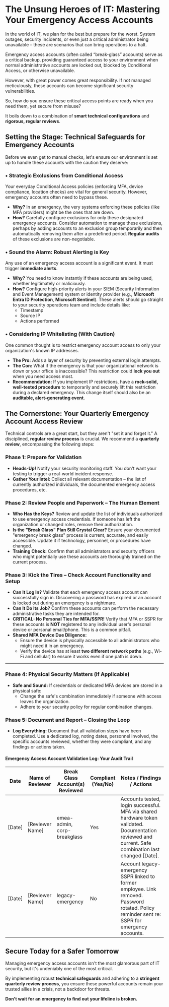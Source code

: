 # The Unsung Heroes of IT: Mastering Your Emergency Access Accounts

In the world of IT, we plan for the best but prepare for the worst. System outages, security incidents, or even just a critical administrator being unavailable – these are scenarios that can bring operations to a halt.

Emergency access accounts (often called “break-glass” accounts) serve as a critical backup, providing guaranteed access to your environment when normal administrative accounts are locked out, blocked by Conditional Access, or otherwise unavailable.

However, with great power comes great responsibility. If not managed meticulously, these accounts can become significant security vulnerabilities.

So, how do you ensure these critical access points are ready when you need them, yet secure from misuse?

It boils down to a combination of **smart technical configurations** and **rigorous, regular reviews**.


## Setting the Stage: Technical Safeguards for Emergency Accounts

Before we even get to manual checks, let's ensure our environment is set up to handle these accounts with the caution they deserve:

### • Strategic Exclusions from Conditional Access

Your everyday Conditional Access policies (enforcing MFA, device compliance, location checks) are vital for general security. However, emergency accounts often need to bypass these.

- **Why?** In an emergency, the very systems enforcing these policies (like MFA providers) might be the ones that are down.
- **How?** Carefully configure exclusions for only these designated emergency accounts. Consider automation to manage these exclusions, perhaps by adding accounts to an exclusion group temporarily and then automatically removing them after a predefined period. **Regular audits** of these exclusions are non-negotiable.


### • Sound the Alarm: Robust Alerting is Key

Any use of an emergency access account is a significant event. It must trigger **immediate alerts**.

- **Why?** You need to know instantly if these accounts are being used, whether legitimately or maliciously.
- **How?** Configure high-priority alerts in your SIEM (Security Information and Event Management) system or identity provider (e.g., **Microsoft Entra ID Protection**, **Microsoft Sentinel**). These alerts should go straight to your security operations team and include details like:
  - Timestamp
  - Source IP
  - Actions performed


### • Considering IP Whitelisting (With Caution)

One common thought is to restrict emergency account access to only your organization's known IP addresses.

- **The Pro:** Adds a layer of security by preventing external login attempts.
- **The Con:** What if the emergency is that your organizational network is down or your office is inaccessible? This restriction could **lock you out** when you need access most.
- **Recommendation:** If you implement IP restrictions, have a **rock-solid, well-tested procedure** to temporarily and securely lift this restriction during a declared emergency. This change itself should also be an **auditable, alert-generating event**.


## The Cornerstone: Your Quarterly Emergency Account Access Review

Technical controls are a great start, but they aren't "set it and forget it." A disciplined, **regular review process** is crucial. We recommend a **quarterly review**, encompassing the following steps:


### Phase 1: Prepare for Validation

- **Heads-Up!** Notify your security monitoring staff. You don't want your testing to trigger a real-world incident response.
- **Gather Your Intel:** Collect all relevant documentation – the list of currently authorized individuals, the documented emergency access procedures, etc.


### Phase 2: Review People and Paperwork – The Human Element

- **Who Has the Keys?** Review and update the list of individuals authorized to use emergency access credentials. If someone has left the organization or changed roles, remove their authorization.
- **Is the "Break Glass" Plan Still Crystal Clear?** Ensure your documented "emergency break glass" process is current, accurate, and easily accessible. Update it if technology, personnel, or procedures have changed.
- **Training Check:** Confirm that all administrators and security officers who might potentially use these accounts are thoroughly trained on the current process.


### Phase 3: Kick the Tires – Check Account Functionality and Setup

- **Can It Log In?** Validate that each emergency access account can successfully sign in. Discovering a password has expired or an account is locked out during an emergency is a nightmare.
- **Can It Do Its Job?** Confirm these accounts can perform the necessary administrative tasks they are intended for.
- **CRITICAL: No Personal Ties for MFA/SSPR!** Verify that MFA or SSPR for these accounts is **NOT** registered to any individual user's personal device or personal email/phone. This is a common pitfall.
- **Shared MFA Device Due Diligence:**
  - Ensure the device is physically accessible to all administrators who might need it in an emergency.
  - Verify the device has at least **two different network paths** (e.g., Wi-Fi and cellular) to ensure it works even if one path is down.

---

### Phase 4: Physical Security Matters (If Applicable)

- **Safe and Sound:** If credentials or dedicated MFA devices are stored in a physical safe:
  - Change the safe's combination immediately if someone with access leaves the organization.
  - Adhere to your security policy for regular combination changes.


### Phase 5: Document and Report – Closing the Loop

- **Log Everything:** Document that all validation steps have been completed. Use a dedicated log, noting dates, personnel involved, the specific accounts reviewed, whether they were compliant, and any findings or actions taken.

#### Emergency Access Account Validation Log: Your Audit Trail

| Date       | Name of Reviewer | Break Glass Account(s) Reviewed | Compliant (Yes/No) | Notes / Findings / Actions |
|------------|------------------|----------------------------------|--------------------|-----------------------------|
| [Date]     | [Reviewer Name]  | emea-admin, corp-breakglass      | Yes                | Accounts tested, login successful. MFA via shared hardware token validated. Documentation reviewed and current. Safe combination last changed [Date]. |
| [Date]     | [Reviewer Name]  | legacy-emergency                 | No                 | Account legacy-emergency SSPR linked to former employee. Link removed. Password rotated. Policy reminder sent re: SSPR for emergency accounts. |


## Secure Today for a Safer Tomorrow

Managing emergency access accounts isn't the most glamorous part of IT security, but it's undeniably one of the most critical.

By implementing robust **technical safeguards** and adhering to a **stringent quarterly review process**, you ensure these powerful accounts remain your trusted allies in a crisis, not a backdoor for threats.

**Don't wait for an emergency to find out your lifeline is broken.**
